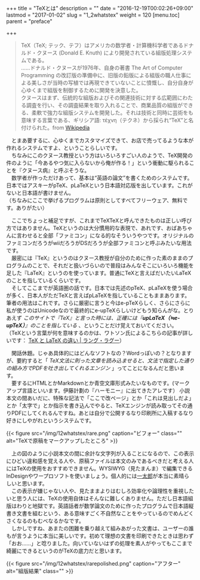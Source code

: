+++
title = "TeXとは"
description = ""
date = "2016-12-19T00:02:26+09:00"
lastmod = "2017-01-02"
slug = "1_2whatstex"
weight = 120
[menu.toc]
    parent = "preface"

+++

> TeX（TeX; テック、テフ）はアメリカの数学者・計算機科学者であるドナルド・クヌース (Donald E. Knuth) により開発されている組版処理システムである。  
> ……ドナルド・クヌースが1976年、自身の著書 The Art of Computer Programming の改訂版の準備中に、旧版の鉛版による組版の職人仕事による美しさが当時の写植では再現できていないことに憤慨し、自分自身が心ゆくまで組版を制御するために開発を決意した。  
> クヌースはまず、伝統的な組版およびその関連技術に対する広範囲にわたる調査を行い、その調査結果を取り入れることで、商業品質の組版ができる、柔軟で強力な組版システムを開発した。それは技術と同時に芸術をも意味する言葉である、ギリシア語: τέχνη（テクネ）から採られ“TeX”と名付けられた。from [Wikipedia](https://ja.wikipedia.org/wiki/TeX)

　とまあ要するに、心ゆくまでカスタマイズできて、お店で売ってるような本が作れるシステムですよ、ということらしいです。  
　ちなみにこのクヌース教授という方はいろいろすごい人のようで、TeX開発の件のように「今あるやつ気に入らないから俺が作る！」という衝動に駆られることを『クヌース病』と呼ぶそうな。  
　数学者が作っただけあって、基本は“英語の論文”を書くためのシステムです。日本ではアスキーがpTeX、pLaTeXという日本語対応版を出しています。これがないと日本語が書けません。  
（ちなみにここで挙げるプログラムは原則としてすべてフリーウェア、無料です。ありがたい）

　ここでちょっと補足ですが、これまでTeXTeXと呼んできたものは正しい呼び方ではありません。TeXというのは大分慣用的な表現で、あれです、おばあちゃんに言わせると全部「ファミコン」になる的なそういうやつです。オリジナルのファミコンだろうがwiiだろうがDSだろうが全部ファミコンと呼ぶみたいな用法です。  
　厳密には『TeX』というのはクヌース教授が自分のために作った素のままのプログラムのことで、それだと扱いづらいので普段はみんなそこにいろいろ機能を足した『LaTeX』というのを使っています。普通にTeXと言えばだいたいLaTeXのことを指しているくらいです。  
　そしてここまでが英語圏の話です。日本では先述のpTeX、pLaTeXを使う場合が多く、日本人がただTeXと言えばpLaTeXを指していることもままあります。筆者の用法はこれです。さらに厳密に言うと今はe-pTeXらしく、さらにさらに私が使うのはUnicodeなので最終的にe-upTeXらしいけどもう知らんがな。とりあえず _このサイトで『TeX』と言った時には、正確には『**upLaTeX（≒e-upTeX）**』のことを指している_ 、ということだけ覚えておいてください。  
（TeXという言葉が何を意味するのかは、ワトソン氏によるこちらの記事が詳しいです： [TeX と LaTeX の違い | ラング・ラグー](https://blog.wtsnjp.com/2016/12/19/tex-and-latex/)）

　閑話休題。じゃあ具体的にはどんなソフトなの？Wordっぽいの？となりますが、要約すると「 _TeX文法に則った文章を読み込ませると、文法で指定した通りの組み方でPDFを吐き出してくれるエンジン_ 」ってことになるんだと思います。  
　要するにHTMLとかMarkdownとか青空文庫形式みたいなものです。(マークアップ言語といいます。伊藤計劃の『ハーモニー』に出てきたアレです） 小説本文の間あいだに、特殊な記法で「ここで改ページ」とか「これは見出しだよ」とか「太字で」とか指示を書き込んでやると、TeXエンジンが読み取ってその通りPDFにしてくれるんですね。あとは自分で公開するなり印刷所に入稿するなり好きにしやがれというシステムです。  

{{< figure src="/img/12whatstex/rare.png" caption="ビフォー" class="" alt="TeXで原稿をマークアップしたところ" >}}

　上の図のように小説本文の間に余計な文字列が入ることになるので、この表示にひどい違和感を覚える人や、原稿ファイルは本文のみであるべきだと考える人にはTeXの使用をおすすめできません。WYSIWYG（見たまんま）で編集できるInDesignやワープロソフトを使いましょう。個人的には[一太郎](http://www.justsystems.com/jp/products/ichitaro/index.html)が本当に素晴らしいと思います。  
　この表示が嫌じゃない人や、見たままよりはむしろ効率化や論理性を重視したいと思う人には、TeXの使用自体はそんなに難しくありません。ただし日本語組版はわりと地獄です。英語話者が数学論文のために作ったプログラムで日本語縦書き文書を組むという、ある意味すごく不自然なことをやっているのでめんどくさくなるのもむべなるかなです。  
　しかしですね、あまたの困難を乗り越えて組みあがった文書は、ユーザーの誰もが言うように本当に美しいです。初めて理想の文書を印刷できたときは思わず「おお……」と唸りました。向いていないはずの処理を素人がやってもここまで綺麗にできるというのがTeXの底力だと思います。

{{< figure src="/img/12whatstex/rarepolished.png" caption="アフター" alt="組版結果" class="" >}}

